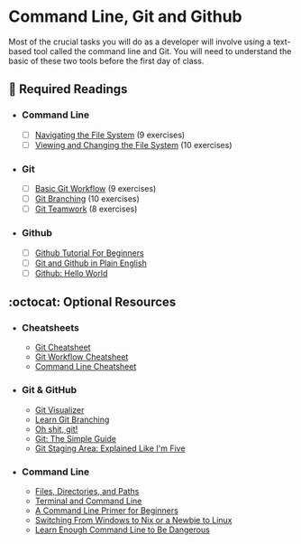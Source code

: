 # Command Line, Git and Github 

Most of the crucial tasks you will do as a developer will involve using a text-based tool called the command line and Git. You will need to understand the basic of these two tools before the first day of class.

## :closed_book:  **Required Readings**

* ### Command Line

  - [ ] [Navigating the File System](https://www.codecademy.com/courses/learn-the-command-line/lessons/navigation) (9 exercises)
  - [ ] [Viewing and Changing the File System](https://www.codecademy.com/courses/learn-the-command-line/lessons/command-line-manipulation) (10 exercises)

* ### Git

  - [ ] [Basic Git Workflow](https://www.codecademy.com/courses/learn-git/lessons/git-workflow) (9 exercises)
  - [ ] [Git Branching](https://www.codecademy.com/courses/learn-git/lessons/git-branching) (10 exercises)
  - [ ] [Git Teamwork](https://www.codecademy.com/courses/learn-git/lessons/git-teamwork) (8 exercises)

* ### Github

  - [ ] [Github Tutorial For Beginners](https://www.youtube.com/watch?v=0fKg7e37bQE)
  - [ ] [Git and Github in Plain English](https://blog.red-badger.com/2016/11/29/gitgithub-in-plain-english)
  - [ ] [Github: Hello World](https://guides.github.com/activities/hello-world)

## :octocat:  **Optional Resources**

* ### Cheatsheets

  * [Git Cheatsheet](https://drive.google.com/uc?export=download&id=1VjeSRhrKsi8RH32gPFB__z9TV7yzQegA)
  * [Git Workflow Cheatsheet](https://drive.google.com/uc?export=download&id=14ZuBAXmRM-JiWcC9MKFTG5_Kfqw9Pd5a)
  * [Command Line Cheatsheet](https://drive.google.com/uc?export=download&id=12izeAt1f1WsFy_cmjLlTB_62nJuaD5Hg)

* ### Git & GitHub

  * [Git Visualizer](https://git-school.github.io/visualizing-git)
  * [Learn Git Branching](https://learngitbranching.js.org)
  * [Oh shit, git!](https://ohshitgit.com)
  * [Git: The Simple Guide](http://rogerdudler.github.io/git-guide/)
  * [Git Staging Area: Explained Like I'm Five](https://dev.to/sublimegeek/git-staging-area-explained-like-im-five-1anh)

* ### Command Line

  * [Files, Directories, and Paths](http://mod0.turing.io/session3/#filesdirectories)
  * [Terminal and Command Line](http://mod0.turing.io/session3/#terminalcommandline)
  * [A Command Line Primer for Beginners](https://lifehacker.com/a-command-line-primer-for-beginners-5633909)
  * [Switching From Windows to Nix or a Newbie to Linux](https://www.tecmint.com/useful-linux-commands-for-newbies/)
  * [Learn Enough Command Line to Be Dangerous](https://www.learnenough.com/command-line-tutorial/basics)